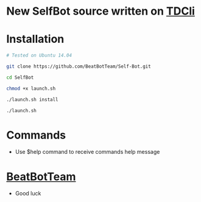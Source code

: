 # New SelfBot source written on [TDCli](valtman.name/telegram-cli)

# Installation

```sh
# Tested on Ubuntu 14.04

git clone https://github.com/BeatBotTeam/Self-Bot.git

cd SelfBot

chmod +x launch.sh

./launch.sh install

./launch.sh
```

# Commands

* Use $help command to receive commands help message


# [BeatBotTeam](telegram.me/beatBot_Channel)

* Good luck 
